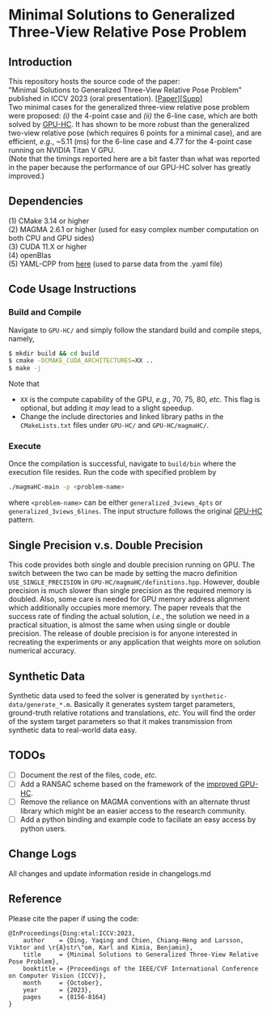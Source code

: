 # Minimal Solutions to Generalized Three-View Relative Pose Problem

## Introduction
This repository hosts the source code of the paper: <br />
"Minimal Solutions to Generalized Three-View Relative Pose Problem" published in ICCV 2023 (oral presentation). [[Paper](https://openaccess.thecvf.com/content/ICCV2023/papers/Ding_Minimal_Solutions_to_Generalized_Three-View_Relative_Pose_Problem_ICCV_2023_paper.pdf)][[Supp](https://openaccess.thecvf.com/content/ICCV2023/supplemental/Ding_Minimal_Solutions_to_ICCV_2023_supplemental.pdf)] <br />
Two minimal cases for the generalized three-view relative pose problem were proposed: *(i)* the 4-point case and *(ii)* the 6-line case, which are both solved by [GPU-HC](https://github.com/C-H-Chien/Homotopy-Continuation-Tracker-on-GPU). It has shown to be more robust than the generalized two-view relative pose (which requires 6 points for a minimal case), and are efficient, *e.g.*, ~5.11 (ms) for the 6-line case and 4.77 for the 4-point case running on NVIDIA Titan V GPU. <br />
(Note that the timings reported here are a bit faster than what was reported in the paper because the performance of our GPU-HC solver has greatly improved.)

## Dependencies
(1) CMake 3.14 or higher <br />
(2) MAGMA 2.6.1 or higher (used for easy complex number computation on both CPU and GPU sides) <br />
(3) CUDA 11.X or higher <br />
(4) openBlas <br />
(5) YAML-CPP from [here](https://github.com/jbeder/yaml-cpp) (used to parse data from the .yaml file)

## Code Usage Instructions
### Build and Compile
Navigate to `GPU-HC/` and simply follow the standard build and compile steps, namely,
```bash
$ mkdir build && cd build 
$ cmake -DCMAKE_CUDA_ARCHITECTURES=XX ..
$ make -j
```
Note that
- `XX` is the compute capability of the GPU, _e.g._, 70, 75, 80, _etc_. This flag is optional, but adding it _may_ lead to a slight speedup.
- Change the include directories and linked library paths in the `CMakeLists.txt` files under `GPU-HC/` and `GPU-HC/magmaHC/`.

### Execute
Once the compilation is successful, navigate to `build/bin` where the execution file resides. Run the code with specified problem by
```bash
./magmaHC-main -p <problem-name>
```
where `<problem-name>` can be either `generalized_3views_4pts` or `generalized_3views_6lines`. The input structure follows the original [GPU-HC](https://github.com/Brown-LEMS/Homotopy-Continuation-Tracker-on-GPU) pattern.

## Single Precision v.s. Double Precision
This code provides both single and double precision running on GPU. The switch between the two can be made by setting the macro definition `USE_SINGLE_PRECISION` in `GPU-HC/magmaHC/definitions.hpp`. However, double precision is much slower than single precision as the required memory is doubled. Also, some care is needed for GPU memory address alignment which additionally occupies more memory. The paper reveals that the success rate of finding the actual solution, _i.e._, the solution we need in a practical situation, is almost the same when using single or double precision. The release of double precision is for anyone interested in recreating the experiments or any application that weights more on solution numerical accuracy. 

## Synthetic Data
Synthetic data used to feed the solver is generated by ``synthetic-data/generate_*.m``. Basically it generates system target parameters, ground-truth relative rotations and translations, _etc_. You will find the order of the system target parameters so that it makes transmission from synthetic data to real-world data easy. <br />

## TODOs
- [ ] Document the rest of the files, code, _etc_.
- [ ] Add a RANSAC scheme based on the framework of the [improved GPU-HC](https://github.com/Brown-LEMS/Trifocal_Pose_Estimation_using_Improved_GPUHC).
- [ ] Remove the reliance on MAGMA conventions with an alternate thrust library which might be an easier access to the research community.
- [ ] Add a python binding and example code to faciliate an easy access by python users.

## Change Logs
All changes and update information reside in changelogs.md

## Reference
Please cite the paper if using the code: <br />
```
@InProceedings{Ding:etal:ICCV:2023,
    author    = {Ding, Yaqing and Chien, Chiang-Heng and Larsson, Viktor and \r{A}str\"om, Karl and Kimia, Benjamin},
    title     = {Minimal Solutions to Generalized Three-View Relative Pose Problem},
    booktitle = {Proceedings of the IEEE/CVF International Conference on Computer Vision (ICCV)},
    month     = {October},
    year      = {2023},
    pages     = {8156-8164}
}
```



